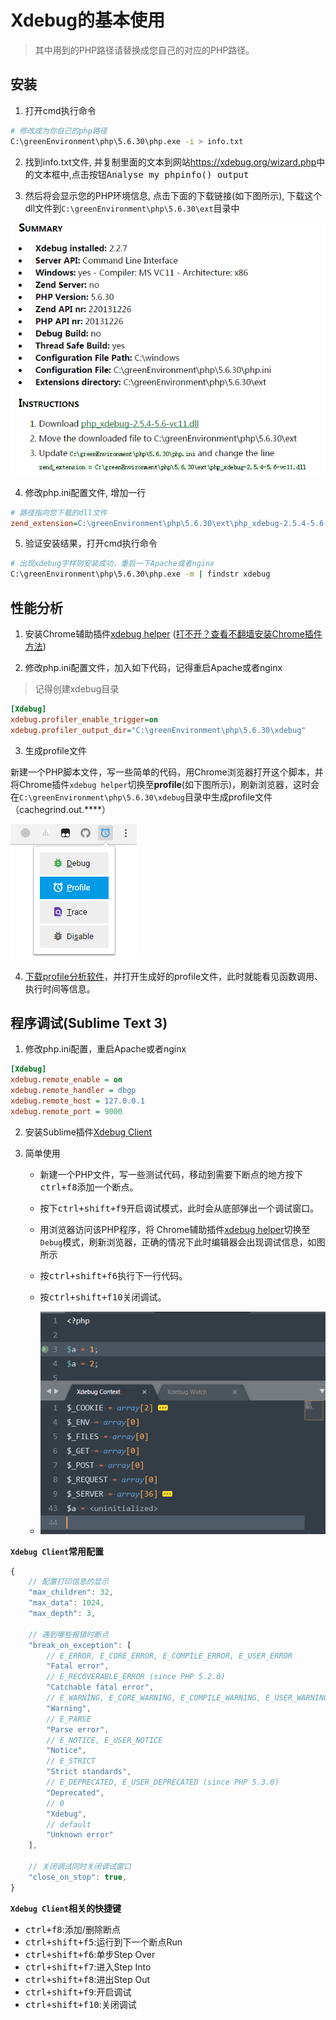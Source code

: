 Xdebug的基本使用
===============

> 其中用到的PHP路径请替换成您自己的对应的PHP路径。


## 安装

1. 打开cmd执行命令
```bash
# 修改成为你自己的php路径
C:\greenEnvironment\php\5.6.30\php.exe -i > info.txt
```

2. 找到info.txt文件, 并复制里面的文本到网站<https://xdebug.org/wizard.php>中的文本框中,点击按钮<kbd>Analyse my phpinfo() output</kbd>

3. 然后将会显示您的PHP环境信息, 点击下面的下载链接(如下图所示), 下载这个dll文件到`C:\greenEnvironment\php\5.6.30\ext`目录中

![](../../images/xdebug-1.png)

4. 修改php.ini配置文件, 增加一行

```ini
# 路径指向您下载的dll文件
zend_extension=C:\greenEnvironment\php\5.6.30\ext\php_xdebug-2.5.4-5.6-vc11.dll
```

5. 验证安装结果，打开cmd执行命令

```bash
# 出现xdebug字样则安装成功，重启一下Apache或者nginx
C:\greenEnvironment\php\5.6.30\php.exe -m | findstr xdebug
```


## 性能分析

1. 安装Chrome辅助插件[xdebug helper](https://chrome.google.com/webstore/detail/eadndfjplgieldjbigjakmdgkmoaaaoc) ([打不开？查看不翻墙安装Chrome插件方法](../chrome.md))

2. 修改php.ini配置文件，加入如下代码，记得重启Apache或者nginx

> 记得创建xdebug目录

```ini
[Xdebug]
xdebug.profiler_enable_trigger=on
xdebug.profiler_output_dir="C:\greenEnvironment\php\5.6.30\xdebug"
```

3. 生成profile文件

新建一个PHP脚本文件，写一些简单的代码，用Chrome浏览器打开这个脚本，并将Chrome插件`xdebug helper`切换至**profile**(如下图所示)，刷新浏览器，这时会在`C:\greenEnvironment\php\5.6.30\xdebug`目录中生成profile文件（cachegrind.out.****）

![](../../images/xdebug-2.png)

4. [下载profile分析软件](https://sourceforge.net/projects/wincachegrind/)，并打开生成好的profile文件，此时就能看见函数调用、执行时间等信息。


## 程序调试(Sublime Text 3)

1. 修改php.ini配置，重启Apache或者nginx

```ini
[Xdebug]
xdebug.remote_enable = on
xdebug.remote_handler = dbgp
xdebug.remote_host = 127.0.0.1
xdebug.remote_port = 9000
```

2. 安装Sublime插件[Xdebug Client](https://packagecontrol.io/packages/Xdebug%20Client)

3. 简单使用

    - 新建一个PHP文件，写一些测试代码，移动到需要下断点的地方按下<kbd>ctrl+f8</kbd>添加一个断点。
    - 按下<kbd>ctrl+shift+f9</kbd>开启调试模式，此时会从底部弹出一个调试窗口。
    - 用浏览器访问该PHP程序，将 Chrome辅助插件[xdebug helper](#性能分析)切换至`Debug`模式，刷新浏览器，正确的情况下此时编辑器会出现调试信息，如图所示
    - 按<kbd>ctrl+shift+f6</kbd>执行下一行代码。
    - 按<kbd>ctrl+shift+f10</kbd>关闭调试。

    - ![](../../images/xdebug-3.png)

**`Xdebug Client`常用配置**

```js
{
    // 配置打印信息的显示
    "max_children": 32,
    "max_data": 1024,
    "max_depth": 3,
    
    // 遇到哪些报错时断点
    "break_on_exception": [
        // E_ERROR, E_CORE_ERROR, E_COMPILE_ERROR, E_USER_ERROR
        "Fatal error",
        // E_RECOVERABLE_ERROR (since PHP 5.2.0)
        "Catchable fatal error",
        // E_WARNING, E_CORE_WARNING, E_COMPILE_WARNING, E_USER_WARNING
        "Warning",
        // E_PARSE
        "Parse error",
        // E_NOTICE, E_USER_NOTICE
        "Notice",
        // E_STRICT
        "Strict standards",
        // E_DEPRECATED, E_USER_DEPRECATED (since PHP 5.3.0)
        "Deprecated",
        // 0
        "Xdebug",
        // default
        "Unknown error"
    ],
    
    // 关闭调试同时关闭调试窗口
    "close_on_stop": true,
}
```

**`Xdebug Client`相关的快捷键**

* <kbd>ctrl+f8</kbd>:添加/删除断点
* <kbd>ctrl+shift+f5</kbd>:运行到下一个断点Run
* <kbd>ctrl+shift+f6</kbd>:单步Step Over
* <kbd>ctrl+shift+f7</kbd>:进入Step Into
* <kbd>ctrl+shift+f8</kbd>:进出Step Out
* <kbd>ctrl+shift+f9</kbd>:开启调试
* <kbd>ctrl+shift+f10</kbd>:关闭调试
